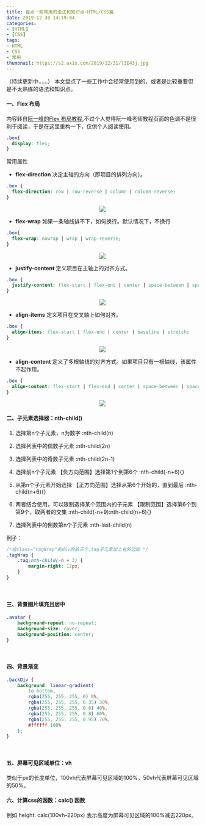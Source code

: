 ```yaml
---
title: 盘点一些常用的语法和知识点-HTML/CSS篇
date: 2019-12-30 14:19:04
categories:
- [HTML]
- [CSS]
tags:
- HTML
- CSS
- 常用
thumbnail: https://s2.ax1x.com/2019/12/31/l3E43j.jpg
---
```

（持续更新中......）
本文盘点了一些工作中会经常使用到的，或者是比较重要但是不太熟练的语法和知识点。

#### 一、Flex 布局
内容转自[阮一峰的Flex 布局教程](http://www.ruanyifeng.com/blog/2015/07/flex-grammar.html),不过个人觉得阮一峰老师教程页面的色调不是很利于阅读，于是在这里重构一下，仅供个人阅读使用。
```css
.box{
  display: flex;
}
```
常用属性
* **flex-direction**
决定主轴的方向（即项目的排列方向）。
```css
.box {
  flex-direction: row | row-reverse | column | column-reverse;
}
```
<!-- more -->
<div style="text-align:center;"><img src="http://www.ruanyifeng.com/blogimg/asset/2015/bg2015071005.png"></div>

* **flex-wrap**
如果一条轴线排不下，如何换行。默认情况下，不换行
```css
.box{
  flex-wrap: nowrap | wrap | wrap-reverse;
}
```
<div style="text-align:center;"><img src="http://www.ruanyifeng.com/blogimg/asset/2015/bg2015071006.png"></div>

* **justify-content**
定义项目在主轴上的对齐方式。
```css
.box {
  justify-content: flex-start | flex-end | center | space-between | space-around;
}
```
<div style="text-align:center;"><img src="http://www.ruanyifeng.com/blogimg/asset/2015/bg2015071010.png"></div>

* **align-items**
定义项目在交叉轴上如何对齐。
```css
.box {
  align-items: flex-start | flex-end | center | baseline | stretch;
}
```
<div style="text-align:center;"><img src="http://www.ruanyifeng.com/blogimg/asset/2015/bg2015071011.png"></div>

* **align-content**
定义了多根轴线的对齐方式。如果项目只有一根轴线，该属性不起作用。
```css
.box {
  align-content: flex-start | flex-end | center | space-between | space-around | stretch;
}
```
<div style="text-align:center;"><img src="http://www.ruanyifeng.com/blogimg/asset/2015/bg2015071012.png"></div>


#### 二、子元素选择器：**nth-child()**

1. 选择<span class="importantBlock">第n个</span>子元素，n为数字
<span class="backgroundBlock">:nth-child(n)</span>

2. 选择列表中的<span class="importantBlock">偶数</span>子元素
<span class="backgroundBlock">:nth-child(2n)</span>

3. 选择列表中的<span class="importantBlock">奇数</span>子元素
<span class="backgroundBlock">:nth-child(2n-1)</span>

4. 选择<span class="importantBlock">前n个</span>子元素
【负方向范围】选择第1个到第6个
<span class="backgroundBlock">:nth-child(-n+6){}</span>

5. <span class="importantBlock">从第n个</span>子元素开始选择
【正方向范围】选择从第6个开始的，直到最后
<span class="backgroundBlock">:nth-child(n+6){}</span>

6. 两者结合使用，可以限制选择<span class="importantBlock">某个范围内</span>的子元素
【限制范围】选择第6个到第9个，取两者的交集
<span class="backgroundBlock">:nth-child(-n+9):nth-child(n+6){}</span>

7. 选择列表中的<span class="importantBlock">倒数第n个</span>子元素
<span class="backgroundBlock">:nth-last-child(n)</span>

例子：
```css
/*给class="tagWrap"的div的前三个.tag子元素加上右外边距 */
.tagWrap {
    .tag:nth-child(-n + 3) {
        margin-right: 12px;
    }
}
```
<br/>

#### 三、背景图片填充且居中
```css
.avatar {
    background-repeat: no-repeat;
    background-size: cover;
    background-position: center;
}
```
<br/>

#### 四、背景渐变
```css
.backDiv {
    background: linear-gradient(
        to bottom,
        rgba(255, 255, 255, 0) 0%,
        rgba(255, 255, 255, 0.35) 30%,
        rgba(255, 255, 255, 0.6) 40%,
        rgba(255, 255, 255, 0.8) 60%,
        rgba(255, 255, 255, 0.95) 70%,
        #ffffff 100%
    );
}
```
<br/>

#### 五、屏幕可见区域单位：**vh**
类似于px的长度单位，100vh代表屏幕可见区域的100%，50vh代表屏幕可见区域的50%。
<br/>

#### 六、计算css的函数：**calc() 函数**
例如 height: calc(100vh-220px) 表示高度为屏幕可见区域的100%减去220px。
<br/>